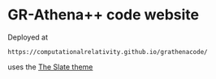 # GR-Athena++ code website

Deployed at

```
https://computationalrelativity.github.io/grathenacode/
```

uses the [The Slate theme](README_WebTemplate.md)

